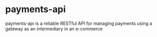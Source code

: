 # payments-api
payments-api is a reliable RESTful API for managing payments using a gateway as an intermediary in an e-commerce
